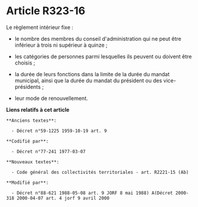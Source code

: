 # Article R323-16

Le règlement intérieur fixe :

- le nombre des membres du conseil d'administration qui ne peut être inférieur à trois ni supérieur à quinze ;

- les catégories de personnes parmi lesquelles ils peuvent ou doivent être choisis ;

- la durée de leurs fonctions dans la limite de la durée du mandat municipal, ainsi que la durée du mandat du président ou
des vice-présidents ;

- leur mode de renouvellement.

**Liens relatifs à cet article**

	**Anciens textes**:

	  - Décret n°59-1225 1959-10-19 art. 9

	**Codifié par**:

	  - Décret n°77-241 1977-03-07

	**Nouveaux textes**:

	  - Code général des collectivités territoriales - art. R2221-15 (Ab)

	**Modifié par**:

	  - Décret n°88-621 1988-05-08 art. 9 JORF 8 mai 1988) A(Décret 2000-318 2000-04-07 art. 4 jorf 9 avril 2000
